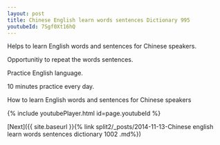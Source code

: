 ```yaml
---
layout: post
title: Chinese English learn words sentences Dictionary 995 
youtubeId: 7Sgf0Xt16hQ
---
```

 
 
Helps to learn English words and sentences for Chinese speakers.

Opportunitiy to repeat the words sentences. 

Practice English language. 
 
10 minutes practice every day. 
 
How to learn English words and sentences for Chinese speakers 
 
{% include youtubePlayer.html id=page.youtubeId %}
 
 
[Next]({{ site.baseurl }}{% link  split2/_posts/2014-11-13-Chinese english learn words sentences dictionary 1002 .md%})
 
